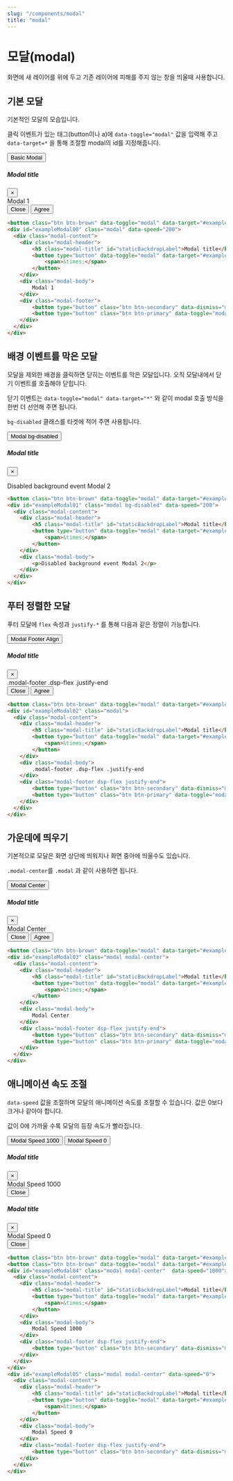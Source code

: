 ```yaml
---
slug: "/components/modal"
title: "modal"
---
```


# 모달(modal)
화면에 새 레이어를 위에 두고 기존 레이어에 피해를 주지 않는 창을 띄울때 사용합니다.

## 기본 모달
기본적인 모달의 모습입니다.

클릭 이벤트가 있는 태그(button이나 a)에 `data-toggle="modal"` 값을 입력해 주고 `data-target=*` 을 통해 조절할 modal의 id를 지정해줍니다.


<div class="card">
<div class="card-body">
<button class="btn btn-brown" data-toggle="modal" data-target="#exampleModal00">Basic Modal</button>
<div id="exampleModal00" class="modal" data-speed="200">
  <div class="modal-content">
	<div class="modal-header">
		<h5 class="modal-title" id="staticBackdropLabel">Modal title</h5>
		<button type="button" data-toggle="modal" data-target="#exampleModal00" class="close">
			<span>&times;</span>
		</button>
	</div>
	<div class="modal-body">
		Modal 1
	</div>
	<div class="modal-footer">
		<button type="button" class="btn btn-secondary" data-dismiss="modal" data-toggle="modal" data-target="#exampleModal00">Close</button>
		<button type="button" class="btn btn-primary" data-toggle="modal" data-target="#exampleModal00">Agree</button>
	</div>
  </div>
</div>

```html
<button class="btn btn-brown" data-toggle="modal" data-target="#exampleModal00">Basic Modal</button>
<div id="exampleModal00" class="modal" data-speed="200">
  <div class="modal-content">
	<div class="modal-header">
		<h5 class="modal-title" id="staticBackdropLabel">Modal title</h5>
		<button type="button" data-toggle="modal" data-target="#exampleModal00" class="close">
			<span>&times;</span>
		</button>
	</div>
	<div class="modal-body">
		Modal 1
	</div>
	<div class="modal-footer">
		<button type="button" class="btn btn-secondary" data-dismiss="modal" data-toggle="modal" data-target="#exampleModal00">Close</button>
		<button type="button" class="btn btn-primary" data-toggle="modal" data-target="#exampleModal00">Agree</button>
	</div>
  </div>
</div>
```
</div>
</div>


## 배경 이벤트를 막은 모달
모달을 제외한 배경을 클릭하면 닫히는 이벤트를 막은 모달입니다.
오직 모달내에서 닫기 이벤트를 호출해야 닫힙니다.

닫기 이벤트는 `data-toggle="modal" data-target="*"` 와 같이 modal 호출 방식을 한번 더 선언해 주면 됩니다.

`bg-disabled` 클래스를 타겟에 적어 주면 사용됩니다.

<div class="card">
<div class="card-body">
<button class="btn btn-brown" data-toggle="modal" data-target="#exampleModal01">Modal bg-disabled</button>
<div id="exampleModal01" class="modal bg-disabled" data-speed="200">
  <div class="modal-content">
	<div class="modal-header">
		<h5 class="modal-title" id="staticBackdropLabel">Modal title</h5>
		<button type="button" data-toggle="modal" data-target="#exampleModal01" class="close">
			<span>&times;</span>
		</button>
	</div>
	<div class="modal-body">
		<p>Disabled background event Modal 2</p>
	</div>
  </div>
</div>

```html
<button class="btn btn-brown" data-toggle="modal" data-target="#exampleModal01">Modal bg-disabled</button>
<div id="exampleModal01" class="modal bg-disabled" data-speed="200">
  <div class="modal-content">
	<div class="modal-header">
		<h5 class="modal-title" id="staticBackdropLabel">Modal title</h5>
		<button type="button" data-toggle="modal" data-target="#exampleModal01" class="close">
			<span>&times;</span>
		</button>
	</div>
	<div class="modal-body">
		<p>Disabled background event Modal 2</p>
	</div>
  </div>
</div>
```
</div>
</div>


## 푸터 정렬한 모달
푸터 모달에 `flex` 속성과 `justify-*` 를 통해 다음과 같은 정렬이 가능합니다.

<div class="card">
<div class="card-body">
<button class="btn btn-brown" data-toggle="modal" data-target="#exampleModal02">Modal Footer Align</button>
<div id="exampleModal02" class="modal">
  <div class="modal-content">
	<div class="modal-header">
		<h5 class="modal-title" id="staticBackdropLabel">Modal title</h5>
		<button type="button" data-toggle="modal" data-target="#exampleModal02" class="close">
			<span>&times;</span>
		</button>
	</div>
	<div class="modal-body">
		.modal-footer .dsp-flex .justify-end
	</div>
	<div class="modal-footer dsp-flex justify-end">
		<button type="button" class="btn btn-secondary" data-dismiss="modal" data-toggle="modal" data-target="#exampleModal02">Close</button>
		<button type="button" class="btn btn-primary" data-toggle="modal" data-target="#exampleModal02">Agree</button>
	</div>
  </div>
</div>

```html
<button class="btn btn-brown" data-toggle="modal" data-target="#exampleModal02">Modal Footer Align</button>
<div id="exampleModal02" class="modal">
  <div class="modal-content">
	<div class="modal-header">
		<h5 class="modal-title" id="staticBackdropLabel">Modal title</h5>
		<button type="button" data-toggle="modal" data-target="#exampleModal02" class="close">
			<span>&times;</span>
		</button>
	</div>
	<div class="modal-body">
		.modal-footer .dsp-flex .justify-end
	</div>
	<div class="modal-footer dsp-flex justify-end">
		<button type="button" class="btn btn-secondary" data-dismiss="modal" data-toggle="modal" data-target="#exampleModal02">Close</button>
		<button type="button" class="btn btn-primary" data-toggle="modal" data-target="#exampleModal02">Agree</button>
	</div>
  </div>
</div>
```
</div>
</div>


## 가운데에 띄우기
기본적으로 모달은 화면 상단에 띄워지나 화면 중아에 띄울수도 있습니다.

`.modal-center`를 `.modal` 과 같이 사용하면 됩니다.

<div class="card">
<div class="card-body">
<button class="btn btn-brown" data-toggle="modal" data-target="#exampleModal03">Modal Center</button>
<div id="exampleModal03" class="modal modal-center">
  <div class="modal-content">
	<div class="modal-header">
		<h5 class="modal-title" id="staticBackdropLabel">Modal title</h5>
		<button type="button" data-toggle="modal" data-target="#exampleModal03" class="close">
			<span>&times;</span>
		</button>
	</div>
	<div class="modal-body">
		Modal Center
	</div>
	<div class="modal-footer dsp-flex justify-end">
		<button type="button" class="btn btn-secondary" data-dismiss="modal" data-toggle="modal" data-target="#exampleModal03">Close</button>
		<button type="button" class="btn btn-primary" data-toggle="modal" data-target="#exampleModal03">Agree</button>
	</div>
  </div>
</div>

```html
<button class="btn btn-brown" data-toggle="modal" data-target="#exampleModal03">Modal Center</button>
<div id="exampleModal03" class="modal modal-center">
  <div class="modal-content">
	<div class="modal-header">
		<h5 class="modal-title" id="staticBackdropLabel">Modal title</h5>
		<button type="button" data-toggle="modal" data-target="#exampleModal03" class="close">
			<span>&times;</span>
		</button>
	</div>
	<div class="modal-body">
		Modal Center
	</div>
	<div class="modal-footer dsp-flex justify-end">
		<button type="button" class="btn btn-secondary" data-dismiss="modal" data-toggle="modal" data-target="#exampleModal03">Close</button>
		<button type="button" class="btn btn-primary" data-toggle="modal" data-target="#exampleModal03">Agree</button>
	</div>
  </div>
</div>
```
</div>
</div>


## 애니메이션 속도 조절
`data-speed` 값을 조절하며 모달의 애니메이션 속도를 조절할 수 있습니다. 값은 0보다 크거나 같아야 합니다.

값이 0에 가까울 수록 모달의 등장 속도가 빨라집니다.

<div class="card">
<div class="card-body">
<button class="btn btn-brown" data-toggle="modal" data-target="#exampleModal04">Modal Speed 1000</button>
<button class="btn btn-brown" data-toggle="modal" data-target="#exampleModal05">Modal Speed 0</button>
<div id="exampleModal04" class="modal modal-center"  data-speed="1000">
  <div class="modal-content">
	<div class="modal-header">
		<h5 class="modal-title" id="staticBackdropLabel">Modal title</h5>
		<button type="button" data-toggle="modal" data-target="#exampleModal04" class="close">
			<span>&times;</span>
		</button>
	</div>
	<div class="modal-body">
		Modal Speed 1000
	</div>
	<div class="modal-footer dsp-flex justify-end">
		<button type="button" class="btn btn-secondary" data-dismiss="modal" data-toggle="modal" data-target="#exampleModal04">Close</button>
	</div>
  </div>
</div>
<div id="exampleModal05" class="modal modal-center" data-speed="0">
  <div class="modal-content">
	<div class="modal-header">
		<h5 class="modal-title" id="staticBackdropLabel">Modal title</h5>
		<button type="button" data-toggle="modal" data-target="#exampleModal05" class="close">
			<span>&times;</span>
		</button>
	</div>
	<div class="modal-body">
		Modal Speed 0
	</div>
	<div class="modal-footer dsp-flex justify-end">
		<button type="button" class="btn btn-secondary" data-dismiss="modal" data-toggle="modal" data-target="#exampleModal05">Close</button>
	</div>
  </div>
</div>

```html
<button class="btn btn-brown" data-toggle="modal" data-target="#exampleModal04">Modal Speed 1000</button>
<button class="btn btn-brown" data-toggle="modal" data-target="#exampleModal05">Modal Speed 0</button>
<div id="exampleModal04" class="modal modal-center"  data-speed="1000">
  <div class="modal-content">
	<div class="modal-header">
		<h5 class="modal-title" id="staticBackdropLabel">Modal title</h5>
		<button type="button" data-toggle="modal" data-target="#exampleModal04" class="close">
			<span>&times;</span>
		</button>
	</div>
	<div class="modal-body">
		Modal Speed 1000
	</div>
	<div class="modal-footer dsp-flex justify-end">
		<button type="button" class="btn btn-secondary" data-dismiss="modal" data-toggle="modal" data-target="#exampleModal04">Close</button>
	</div>
  </div>
</div>
<div id="exampleModal05" class="modal modal-center" data-speed="0">
  <div class="modal-content">
	<div class="modal-header">
		<h5 class="modal-title" id="staticBackdropLabel">Modal title</h5>
		<button type="button" data-toggle="modal" data-target="#exampleModal05" class="close">
			<span>&times;</span>
		</button>
	</div>
	<div class="modal-body">
		Modal Speed 0
	</div>
	<div class="modal-footer dsp-flex justify-end">
		<button type="button" class="btn btn-secondary" data-dismiss="modal" data-toggle="modal" data-target="#exampleModal05">Close</button>
	</div>
  </div>
</div>
```
</div>
</div>
